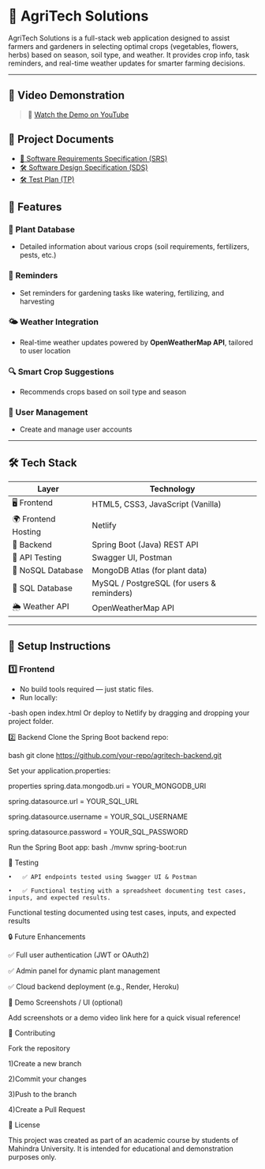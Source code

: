 # 🌱 **AgriTech Solutions**

AgriTech Solutions is a full-stack web application designed to assist farmers and gardeners in selecting optimal crops (vegetables, flowers, herbs) based on season, soil type, and weather. It provides crop info, task reminders, and real-time weather updates for smarter farming decisions.

---

## 🎥 Video Demonstration

> 🔗 [Watch the Demo on YouTube](https://drive.google.com/file/d/1jvlrEI8wQNHFQx45TqFLB62S-FIAnfNv/view?usp=sharing)
>
> 
## 📄 Project Documents


- [📘 Software Requirements Specification (SRS)](https://github.com/Satwikchowadry/Agri-Tech-Solution/blob/main/Project%20Software%20Design%20Specification.pdf)
- [🛠️ Software Design Specification (SDS)](https://github.com/Satwikchowadry/Agri-Tech-Solution/blob/main/Project%20Software%20Design%20Specification.pdf)
- [🛠️ Test Plan (TP)](https://github.com/Satwikchowadry/Agri-Tech-Solution/blob/main/AgriTech_Testing_Spreadsheet.numbers)


## 🚀 **Features**

### 🌿 Plant Database
- Detailed information about various crops (soil requirements, fertilizers, pests, etc.)

### 📅 Reminders
- Set reminders for gardening tasks like watering, fertilizing, and harvesting

### 🌤 Weather Integration
- Real-time weather updates powered by **OpenWeatherMap API**, tailored to user location

### 🔍 Smart Crop Suggestions
- Recommends crops based on soil type and season

### 👥 User Management
- Create and manage user accounts

---

## 🛠 **Tech Stack**

| **Layer**           | **Technology**                                 |
|---------------------|------------------------------------------------|
| 🖥️ Frontend         | HTML5, CSS3, JavaScript (Vanilla)              |
| 🌍 Frontend Hosting | Netlify                                        |
| 🧠 Backend          | Spring Boot (Java) REST API                    |
| 🧪 API Testing      | Swagger UI, Postman                            |
| 🌿 NoSQL Database   | MongoDB Atlas (for plant data)                 |
| 📝 SQL Database     | MySQL / PostgreSQL (for users & reminders)     |
| 🌦 Weather API      | OpenWeatherMap API                             |

---

## 🧾 **Setup Instructions**

### 1️⃣ Frontend

- No build tools required — just static files.
- Run locally:

-bash
open index.html
Or deploy to Netlify by dragging and dropping your project folder.

2️⃣ Backend
Clone the Spring Boot backend repo:

bash
git clone https://github.com/your-repo/agritech-backend.git


Set your application.properties:

properties
spring.data.mongodb.uri = YOUR_MONGODB_URI

spring.datasource.url = YOUR_SQL_URL

spring.datasource.username = YOUR_SQL_USERNAME

spring.datasource.password = YOUR_SQL_PASSWORD

Run the Spring Boot app:
bash
./mvnw spring-boot:run


🧪 Testing

	•	✅ API endpoints tested using Swagger UI & Postman
 
	•	✅ Functional testing with a spreadsheet documenting test cases, inputs, and expected results.

Functional testing documented using test cases, inputs, and expected results


🔒 Future Enhancements


✅ Full user authentication (JWT or OAuth2)

✅ Admin panel for dynamic plant management

✅ Cloud backend deployment (e.g., Render, Heroku)


📸 Demo Screenshots / UI (optional)

Add screenshots or a demo video link here for a quick visual reference!


🤝 Contributing

Fork the repository

1)Create a new branch

2)Commit your changes

3)Push to the branch

4)Create a Pull Request


📄 License

This project was created as part of an academic course by students of Mahindra University.
It is intended for educational and demonstration purposes only.


















